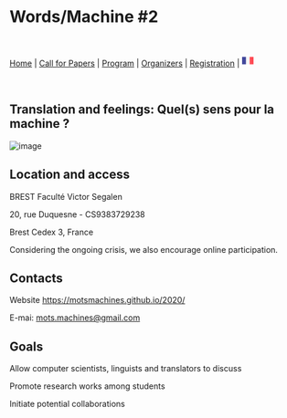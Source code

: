 # Words/Machine #2

<br>

[Home](https://motsmachines.github.io/2020/fr) | [Call for Papers](https://motsmachines.github.io/2020/fr/cfp) | [Program](https://motsmachines.github.io/2020/fr/program) | [Organizers](https://motsmachines.github.io/2020/fr/orga) | [Registration](https://motsmachines.github.io/2020/fr/registration) | [<img src="FR.png" width="20">](https://motsmachines.github.io/2020/fr)

<br>

## Translation and feelings: Quel(s) sens pour la machine ?

![image](https://user-images.githubusercontent.com/79905106/109628351-f3023c00-7b42-11eb-98f0-56b1911d0bc2.png)

## Location and access
BREST Faculté Victor Segalen

20, rue Duquesne - CS9383729238

Brest Cedex 3, France

Considering the ongoing crisis, we also encourage online participation.

## Contacts

Website https://motsmachines.github.io/2020/

E-mai: mots.machines@gmail.com


## Goals
	
Allow computer scientists, linguists and translators to discuss

Promote research works among students

Initiate potential collaborations
